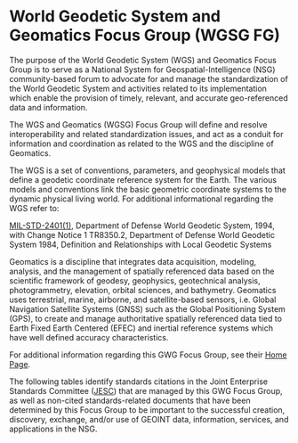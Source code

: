 # World Geodetic System and Geomatics Focus Group (WGSG FG) 
The purpose of the World Geodetic System (WGS) and Geomatics Focus Group is to serve as a National System for Geospatial-Intelligence (NSG) community-based forum to advocate for and manage the standardization of the World Geodetic System and activities related to its implementation which enable the provision of timely, relevant, and accurate geo-referenced data and information.

The WGS and Geomatics (WGSG) Focus Group will define and resolve interoperability and related standardization issues, and act as a conduit for information and coordination as related to the WGS and the discipline of Geomatics.

The WGS is a set of conventions, parameters, and geophysical models that define a geodetic coordinate reference system for the Earth. The various models and conventions link the basic geometric coordinate systems to the dynamic physical living world. For additional informational regarding the WGS refer to:

[MIL-STD-2401(1)](https://nsgreg.nga.mil/doc/view?i=2058), Department of Defense World Geodetic System, 1994, with Change Notice 1 
TR8350.2, Department of Defense World Geodetic System 1984, Definition and Relationships with Local Geodetic Systems

Geomatics is a discipline that integrates data acquisition, modeling, analysis, and the management of spatially referenced data based on the scientific framework of geodesy, geophysics, geotechnical analysis, photogrammetry, elevation, orbital sciences, and bathymetry. Geomatics uses terrestrial, marine, airborne, and satellite-based sensors, i.e. Global Navigation Satellite Systems (GNSS) such as the Global Positioning System (GPS), to create and manage authoritative spatially referenced data tied to Earth Fixed Earth Centered (EFEC) and inertial reference systems which have well defined accuracy characteristics.

For additional information regarding this GWG Focus Group, see their [Home Page](http://www.gwg.nga.mil/wgsg.php).
 
The following tables identify standards citations in the Joint Enterprise Standards Committee ([JESC](https://nsgreg.nga.mil/JESC-approved.jsp)) that are managed by this GWG Focus Group, as well as non-cited standards-related documents that have been determined by this Focus Group to be important to the successful creation, discovery, exchange, and/or use of GEOINT data, information, services, and applications in the NSG.

 

